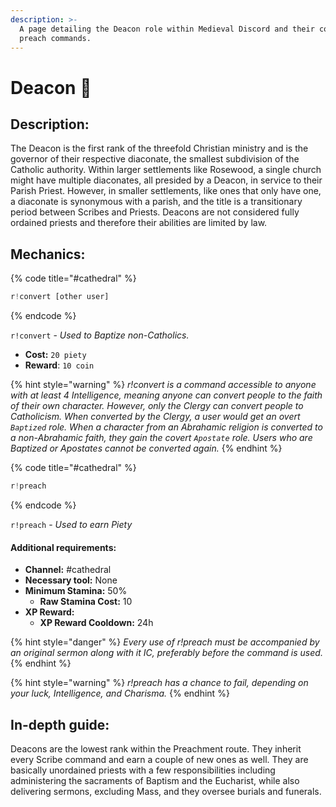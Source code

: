 ```yaml
---
description: >-
  A page detailing the Deacon role within Medieval Discord and their convert and
  preach commands.
---
```


# Deacon 📿

## Description:

The Deacon is the first rank of the threefold Christian ministry and is the governor of their respective diaconate, the smallest subdivision of the Catholic authority. Within larger settlements like Rosewood, a single church might have multiple diaconates, all presided by a Deacon, in service to their Parish Priest. However, in smaller settlements, like ones that only have one, a diaconate is synonymous with a parish, and the title is a transitionary period between Scribes and Priests. Deacons are not considered fully ordained priests and therefore their abilities are limited by law.

## Mechanics:

{% code title="\#cathedral" %}
```javascript
r!convert [other user]
```
{% endcode %}

`r!convert` - _Used to Baptize non-Catholics._

* **Cost:** `20 piety`
* **Reward**: `10 coin`

{% hint style="warning" %}
_r!convert is a command accessible to anyone with at least 4 Intelligence, meaning anyone can convert people to the faith of their own character. However, only the Clergy can convert people to Catholicism. When converted by the Clergy, a user would get an overt `Baptized` role. When a character from an Abrahamic religion is converted to a non-Abrahamic faith, they gain the covert `Apostate` role. Users who are Baptized or Apostates cannot be converted again._
{% endhint %}

{% code title="\#cathedral" %}
```javascript
r!preach
```
{% endcode %}

`r!preach` - _Used to earn Piety_

#### Additional requirements:

* **Channel:** \#cathedral
* **Necessary tool:** None
* **Minimum Stamina:** 50%
  * **Raw Stamina Cost:** 10
* **XP Reward:** 
  * **XP Reward Cooldown:** 24h

{% hint style="danger" %}
_Every use of r!preach must be accompanied by an original sermon along with it IC, preferably before the command is used._
{% endhint %}

{% hint style="warning" %}
_r!preach has a chance to fail, depending on your luck, Intelligence, and Charisma._
{% endhint %}

## In-depth guide:

Deacons are the lowest rank within the Preachment route. They inherit every Scribe command and earn a couple of new ones as well. They are basically unordained priests with a few responsibilities including administering the sacraments of Baptism and the Eucharist, while also delivering sermons, excluding Mass, and they oversee burials and funerals.

